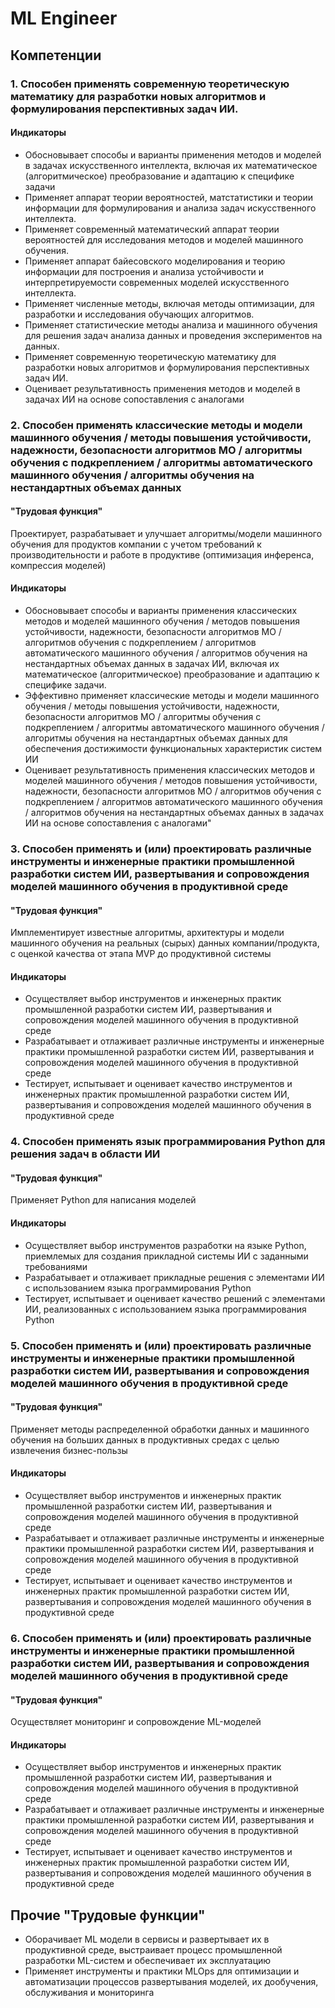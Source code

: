 # ML Engineer
## Компетенции
### 1. Способен применять современную теоретическую математику для разработки новых алгоритмов и формулирования перспективных задач ИИ. 
#### Индикаторы
* Обосновывает способы и варианты применения методов и моделей в задачах искусственного интеллекта, включая их математическое (алгоритмическое) преобразование и адаптацию к специфике задачи
* Применяет аппарат теории вероятностей, матстатистики и теории информации для формулирования и анализа задач искусственного интеллекта.
* Применяет современный математический аппарат теории вероятностей для исследования методов и моделей машинного обучения.
* Применяет аппарат байесовского моделирования и теорию информации для построения и анализа устойчивости и интерпретируемости современных моделей искусственного интеллекта.
* Применяет численные методы, включая методы оптимизации, для разработки  и исследования обучающих алгоритмов.
* Применяет статистические методы анализа и машинного обучения для решения задач анализа данных и проведения экспериментов на данных.
* Применяет современную теоретическую математику для разработки новых алгоритмов и формулирования перспективных задач ИИ. 
* Оценивает результативность применения методов и моделей в задачах ИИ на основе сопоставления с аналогами
### 2. Способен применять классические методы и модели машинного обучения /  методы повышения устойчивости, надежности, безопасности алгоритмов МО / алгоритмы обучения с подкреплением /  алгоритмы автоматического машинного обучения / алгоритмы обучения на нестандартных объемах данных
#### "Трудовая функция"
Проектирует, разрабатывает и улучшает алгоритмы/модели машинного обучения для продуктов компании с учетом требований к производительности и работе в продуктиве (оптимизация инференса, компрессия моделей)
#### Индикаторы
* Обосновывает способы и варианты применения классических методов и моделей машинного обучения /  методов повышения устойчивости, надежности, безопасности алгоритмов МО / алгоритмов обучения с подкреплением /  алгоритмов автоматического машинного обучения / алгоритмов обучения на нестандартных объемах данных   в задачах ИИ, включая их математическое (алгоритмическое) преобразование и адаптацию к специфике задачи.
* Эффективно применяет классические методы и модели машинного обучения /  методы повышения устойчивости, надежности, безопасности алгоритмов МО / алгоритмы обучения с подкреплением /  алгоритмы автоматического машинного обучения / алгоритмы обучения на нестандартных объемах данных для обеспечения достижимости функциональных характеристик систем ИИ
* Оценивает результативность применения классических методов и моделей машинного обучения /  методов повышения устойчивости, надежности, безопасности алгоритмов МО / алгоритмов обучения с подкреплением /  алгоритмов автоматического машинного обучения / алгоритмов обучения на нестандартных объемах данных в задачах ИИ на основе сопоставления с аналогами"
### 3. Способен применять и (или) проектировать различные инструменты и инженерные практики промышленной разработки систем ИИ, развертывания и сопровождения моделей машинного обучения в продуктивной среде
#### "Трудовая функция"
Имплементирует известные алгоритмы, архитектуры и модели машинного обучения на реальных (сырых) данных компании/продукта, с оценкой качества от этапа MVP до продуктивной системы
#### Индикаторы
* Осуществляет выбор инструментов и инженерных практик промышленной разработки систем ИИ, развертывания и сопровождения моделей машинного обучения в продуктивной среде
* Разрабатывает и отлаживает различные инструменты и инженерные практики промышленной разработки систем ИИ, развертывания и сопровождения моделей машинного обучения в продуктивной среде
* Тестирует, испытывает и оценивает качество инструментов и инженерных практик промышленной разработки систем ИИ, развертывания и сопровождения моделей машинного обучения в продуктивной среде
### 4. Способен применять язык программирования Python для решения задач в области ИИ
#### "Трудовая функция"
Применяет Python для написания моделей
#### Индикаторы
* Осуществляет выбор инструментов разработки на языке Python, приемлемых для создания прикладной системы ИИ с заданными требованиями
* Разрабатывает и отлаживает прикладные решения с элементами ИИ с использованием  языка программирования Python
* Тестирует, испытывает и оценивает качество решений с элементами ИИ, реализованных с использованием языка программирования Python
### 5. Способен применять и (или) проектировать различные инструменты и инженерные практики промышленной разработки систем ИИ, развертывания и сопровождения моделей машинного обучения в продуктивной среде
#### "Трудовая функция"
Применяет методы распределенной обработки данных и машинного обучения на больших данных в продуктивных средах с целью извлечения бизнес-пользы
#### Индикаторы
* Осуществляет выбор инструментов и инженерных практик промышленной разработки систем ИИ, развертывания и сопровождения моделей машинного обучения в продуктивной среде
* Разрабатывает и отлаживает различные инструменты и инженерные практики промышленной разработки систем ИИ, развертывания и сопровождения моделей машинного обучения в продуктивной среде
* Тестирует, испытывает и оценивает качество инструментов и инженерных практик промышленной разработки систем ИИ, развертывания и сопровождения моделей машинного обучения в продуктивной среде
### 6. Способен применять и (или) проектировать различные инструменты и инженерные практики промышленной разработки систем ИИ, развертывания и сопровождения моделей машинного обучения в продуктивной среде
#### "Трудовая функция"
Осуществляет мониторинг и сопровождение ML-моделей
#### Индикаторы
* Осуществляет выбор инструментов и инженерных практик промышленной разработки систем ИИ, развертывания и сопровождения моделей машинного обучения в продуктивной среде
* Разрабатывает и отлаживает различные инструменты и инженерные практики промышленной разработки систем ИИ, развертывания и сопровождения моделей машинного обучения в продуктивной среде
* Тестирует, испытывает и оценивает качество инструментов и инженерных практик промышленной разработки систем ИИ, развертывания и сопровождения моделей машинного обучения в продуктивной среде
## Прочие "Трудовые функции"
* Оборачивает ML модели в сервисы и развертывает их в продуктивной среде, выстраивает процесс промышленной разработки ML-систем и обеспечивает их эксплуатацию
* Применяет инструменты и практики MLOps для оптимизации и автоматизации процессов развертывания моделей, их дообучения, обслуживания и мониторинга
